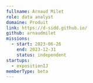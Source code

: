 ```yaml
---
fullname: Arnaud Milet
role: data analyst
domaine: Produit
link: https://d-sidd.github.io/
github: arnaudmilet
missions:
  - start: 2023-06-26
    end: 2023-12-31
    status: independent
startups:
  - expositionIJ
memberType: beta
---
```


